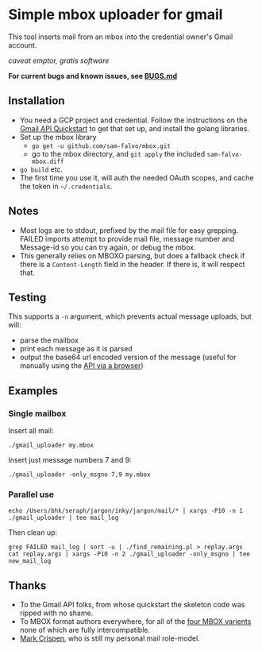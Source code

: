 # Simple mbox uploader for gmail

This tool inserts mail from an mbox into the credential owner's Gmail account.

*caveat emptor, gratis software*

**For current bugs and known issues, see [BUGS.md](BUGS.md)**

## Installation

* You need a GCP project and credential. Follow the instructions on the [Gmail API Quickstart](https://developers.google.com/gmail/api/quickstart/go) to get that set up, and install the golang libraries.
* Set up the mbox library
  * `go get -u github.com/sam-falvo/mbox.git`
  * go to the mbox directory, and `git apply` the included `sam-falvo-mbox.diff`
* `go build` etc.
* The first time you use it, will auth the needed OAuth scopes, and cache the token in `~/.credentials`.

## Notes

* Most logs are to stdout, prefixed by the mail file for easy grepping. FAILED imports attempt to provide mail file, message number and Message-id so you can try again, or debug the mbox.
* This generally relies on MBOXO parsing, but does a fallback check if there is a `Content-Length` field in the header. If there is, it will respect that.

## Testing

This supports a `-n` argument, which prevents actual message uploads, but will:

* parse the mailbox
* print each message as it is parsed
* output the base64 url encoded version of the message (useful for manually using the [API via a browser](https://developers.google.com/gmail/api/v1/reference/users/messages/import))

## Examples

### Single mailbox

Insert all mail:

```
./gmail_uploader my.mbox
```

Insert just message numbers 7 and 9:

```
./gmail_uploader -only_msgno 7,9 my.mbox
```

### Parallel use

```
echo /Users/bhk/seraph/jargon/inky/jargon/mail/* | xargs -P10 -n 1 ./gmail_uploader | tee mail_log
```

Then clean up:

```
grep FAILED mail_log | sort -u | ./find_remaining.pl > replay.args
cat replay.args | xargs -P10 -n 2 ./gmail_uploader -only_msgno | tee new_mail_log
```

## Thanks

* To the Gmail API folks, from whose quickstart the skeleton code was ripped with no shame.
* To MBOX format authors everywhere, for all of the [four MBOX varients](http://www.digitalpreservation.gov/formats/fdd/fdd000383.shtml) none of which are fully intercompatible.
* [Mark Crispen](https://en.wikipedia.org/wiki/Mark_Crispin), who is still my personal mail role-model.
